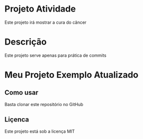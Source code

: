 # Projeto Atividade
Este projeto irá mostrar a cura do câncer

# Descrição
Este projeto serve apenas para prática de commits

# Meu Projeto Exemplo Atualizado

## Como usar
Basta clonar este repositório no GitHub

## Liçenca
Este projeto está sob a licença MIT

